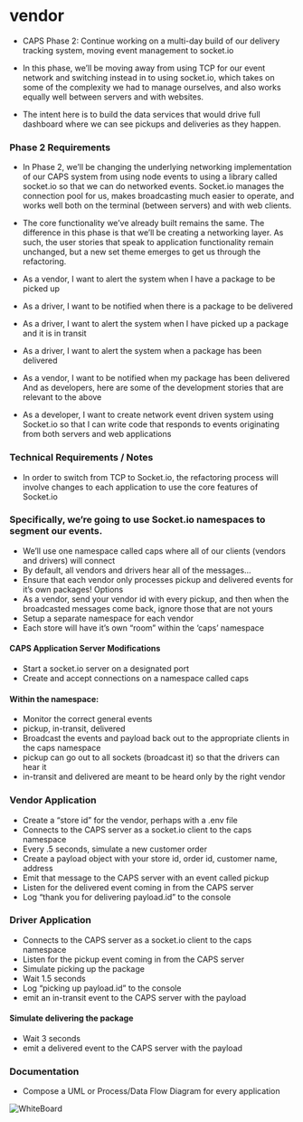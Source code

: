 # vendor

- CAPS Phase 2: Continue working on a multi-day build of our delivery tracking system, moving event management to socket.io

- In this phase, we’ll be moving away from using TCP for our event network and switching instead in to using socket.io, which takes on some of the complexity we had to manage ourselves, and also works equally well between servers and with websites.

- The intent here is to build the data services that would drive full dashboard where we can see pickups and deliveries as they happen.


### Phase 2 Requirements
- In Phase 2, we’ll be changing the underlying networking implementation of our CAPS system from using node events to using a library called socket.io so that we can do networked events. Socket.io manages the connection pool for us, makes broadcasting much easier to operate, and works well both on the terminal (between servers) and with web clients.

- The core functionality we’ve already built remains the same. The difference in this phase is that we’ll be creating a networking layer. As such, the user stories that speak to application functionality remain unchanged, but a new set theme emerges to get us through the refactoring.

- As a vendor, I want to alert the system when I have a package to be picked up
- As a driver, I want to be notified when there is a package to be delivered
- As a driver, I want to alert the system when I have picked up a package and it is in transit
- As a driver, I want to alert the system when a package has been delivered
- As a vendor, I want to be notified when my package has been delivered
And as developers, here are some of the development stories that are relevant to the above

- As a developer, I want to create network event driven system using Socket.io so that I can write code that responds to events originating from both servers and web applications


### Technical Requirements / Notes
- In order to switch from TCP to Socket.io, the refactoring process will involve changes to each application to use the core features of Socket.io

### Specifically, we’re going to use Socket.io namespaces to segment our events.

- We’ll use one namespace called caps where all of our clients (vendors and drivers) will connect
- By default, all vendors and drivers hear all of the messages…
- Ensure that each vendor only processes pickup and delivered events for it’s own packages!
Options
- As a vendor, send your vendor id with every pickup, and then when the broadcasted messages come back, ignore those that are not yours
- Setup a separate namespace for each vendor
- Each store will have it’s own “room” within the ‘caps’ namespace

#### CAPS Application Server Modifications
- Start a socket.io server on a designated port
- Create and accept connections on a namespace called caps
#### Within the namespace:
- Monitor the correct general events
- pickup, in-transit, delivered
- Broadcast the events and payload back out to the appropriate clients in the caps namespace
- pickup can go out to all sockets (broadcast it) so that the drivers can hear it
- in-transit and delivered are meant to be heard only by the right vendor


### Vendor Application
- Create a “store id” for the vendor, perhaps with a .env file
- Connects to the CAPS server as a socket.io client to the caps namespace
- Every .5 seconds, simulate a new customer order
- Create a payload object with your store id, order id, customer name, address
- Emit that message to the CAPS server with an event called pickup
- Listen for the delivered event coming in from the CAPS server
- Log “thank you for delivering payload.id” to the console

### Driver Application
- Connects to the CAPS server as a socket.io client to the caps namespace
- Listen for the pickup event coming in from the CAPS server
- Simulate picking up the package
- Wait 1.5 seconds
- Log “picking up payload.id” to the console
- emit an in-transit event to the CAPS server with the payload

#### Simulate delivering the package
- Wait 3 seconds
- emit a delivered event to the CAPS server with the payload



### Documentation
- Compose a UML or Process/Data Flow Diagram for every application

![WhiteBoard](../capss/assets/UML-LAB12.png)
